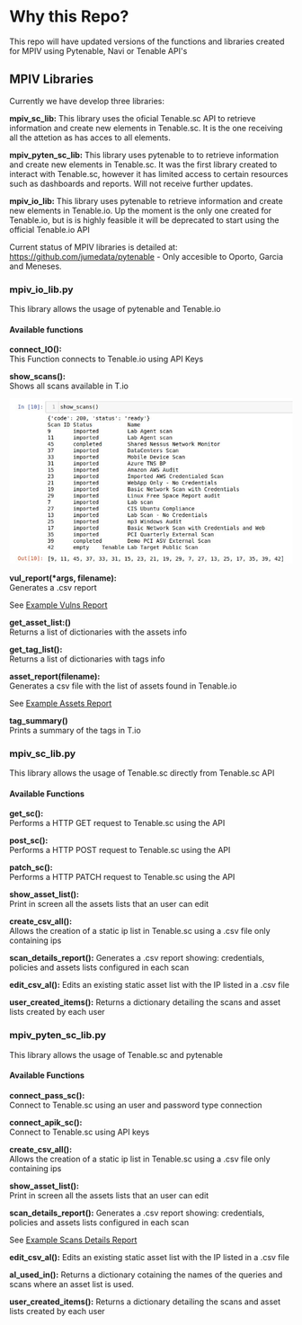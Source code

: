 # Why this Repo?

This repo will have updated versions of the functions and libraries created for MPIV using Pytenable, Navi or Tenable API's

## MPIV Libraries

Currently we have develop three libraries:

**mpiv_sc_lib:** This library uses the oficial Tenable.sc API to retrieve information and create new elements in Tenable.sc. It is the one receiving all the attetion as has acces to all elements.

**mpiv_pyten_sc_lib:** This library uses pytenable to to retrieve information and create new elements in Tenable.sc. It was the first library created to interact with Tenable.sc, however it has limited access to certain resources such as dashboards and reports. Will not receive further updates.

**mpiv_io_lib:**  This library uses pytenable to retrieve information and create new elements in Tenable.io. Up the moment is the only one created for Tenable.io, but is is highly feasible it will be deprecated to start using the official Tenable.io API


Current status of MPIV libraries is detailed at: https://github.com/jumedata/pytenable - Only accesible to Oporto, Garcia and Meneses. 

### mpiv_io_lib.py  
This library allows the usage of pytenable and Tenable.io

#### Available functions

**connect_IO():**  
This Function connects to Tenable.io using API Keys    

**show_scans():**  
Shows all scans available in T.io    

![image](images/showscansoutput.jpg "show_scans output")  


**vul_report(\*args, filename):**  
Generates a .csv report  

See [Example Vulns Report](outputfiles/Example_vulns_repo.csv)


**get_asset_list:()**  
Returns a list of dictionaries with the assets info  

**get_tag_list():**  
Returns a list of dictionaries with tags info  

**asset_report(filename):**  
Generates a csv file with the list of assets found in Tenable.io  

See [Example Assets Report](outputfiles/Example_asset_repo.csv)
 
**tag_summary()**  
Prints a summary of the tags in T.io 


### mpiv_sc_lib.py  
This library allows the usage of Tenable.sc directly from Tenable.sc API

#### Available Functions
**get_sc():**  
Performs a HTTP GET request to Tenable.sc using the API

**post_sc():**  
Performs a HTTP POST request to Tenable.sc using the API

**patch_sc():**  
Performs a HTTP PATCH request to Tenable.sc using the API

**show_asset_list():**  
Print in screen all the assets lists that an user can edit

**create_csv_all():**  
Allows the creation of a static ip list in Tenable.sc using a .csv file only containing ips

**scan_details_report():**
Generates a .csv report showing: credentials, policies and assets lists configured in each scan 

**edit_csv_al():**
Edits an existing static asset list with the IP listed in a .csv file

**user_created_items():**
Returns a dictionary detailing the scans and asset lists created by each user


### mpiv_pyten_sc_lib.py  
This library allows the usage of Tenable.sc and pytenable

#### Available Functions

**connect_pass_sc():**  
Connect to Tenable.sc using an user and password type connection  

**connect_apik_sc():**  
Connect to Tenable.sc using API keys

**create_csv_all():**  
Allows the creation of a static ip list in Tenable.sc using a .csv file only containing ips  

**show_asset_list():**  
Print in screen all the assets lists that an user can edit

**scan_details_report():**
Generates a .csv report showing: credentials, policies and assets lists configured in each scan 

See [Example Scans Details Report](outputfiles/scans_details_report.csv)

**edit_csv_al():**
Edits an existing static asset list with the IP listed in a .csv file

**al_used_in():**
Returns a dictionary cotaining the names of the queries and scans where an asset list is used.

**user_created_items():**
Returns a dictionary detailing the scans and asset lists created by each user
